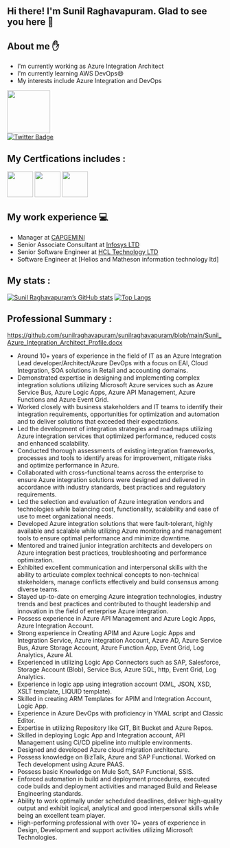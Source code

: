 ## Hi there! I'm Sunil Raghavapuram. Glad to see you here 👋 
## About me :raised_hand:
  - I'm currently working as Azure Integration Architect
  - I'm currently learning AWS DevOps😄
  - My interests include Azure Integration and DevOps
  
  <div id="header">
  <img src="https://media.giphy.com/media/M9gbBd9nbDrOTu1Mqx/giphy.gif" width="100"/>
  <div id="badges">
    <a href="https://www.linkedin.com/in/sunil-raghavapuram-4b84ab86>
      <img src="https://img.shields.io/badge/LinkedIn-blue?style=for-the-badge&logo=linkedin&logoColor=white" alt="LinkedIn Badge"/>
    </a>
      <a href="https://twitter.com/Sunil115115">
      <img src="https://img.shields.io/badge/Twitter-blue?style=for-the-badge&logo=twitter&logoColor=white" alt="Twitter Badge"/>
    </a>
    </div>
  <img src="https://komarev.com/ghpvc/?username=manidharanupoju24&style=flat-square&color=blue" alt=""/>
</div>

  
 ## My Certfications includes :
 
 <a href="https://www.credly.com/badges/0aa6631c-2391-4000-9700-4763638c9d7d/public_url"><img src="https://user-images.githubusercontent.com/127466748/235255218-216298cc-c667-40bc-918e-93de5bd6ee5f.png" width="60" height="60"></a> 
 <a href="https://www.credly.com/badges/e1fe01cf-5e31-454f-aead-f0d450c84b12/public_url"><img src="https://user-images.githubusercontent.com/127466748/235255245-9b5b26c2-0556-45ad-9318-c99d3dd1349d.png" width="60" height="60"></a>
 <a href="https://www.credly.com/badges/4a0b524f-ae9f-4082-8a66-1c15b4335ab8/public_url"><img src="https://user-images.githubusercontent.com/127466748/235255262-810f01e5-628d-4f93-b765-4208b75419af.png" width="60" height="60"></a>
 
 ## My work experience :computer:
  - Manager at [CAPGEMINI ](https://www.capgemini.com/)
  - Senior Associate Consultant at [Infosys LTD](https://www.infosys.com/)
  - Senior Software Engineer at [HCL Technology LTD](https://hcl.com/)
  - Software Engineer at [Helios and Matheson information technology ltd]

## My stats :
 
[![Sunil Raghavapuram’s GitHub stats](https://github-readme-stats.vercel.app/api?username=sunilraghavapuram)](https://github.com/sunilraghavapuram/github-readme-stats)
[![Top Langs](https://github-readme-stats.vercel.app/api/top-langs/?username=sunilraghavapuram&&layout=compact)](https://github.com/sunilraghavapuram/github-readme-stats)

##  Professional Summary :
https://github.com/sunilraghavapuram/sunilraghavapuram/blob/main/Sunil_Azure_Integration_Architect_Profile.docx
- Around 10+ years of experience in the field of IT as an Azure Integration Lead developer/Architect/Azure DevOps with a focus on EAI, Cloud Integration, SOA solutions in Retail and accounting domains. 
-	Demonstrated expertise in designing and implementing complex integration solutions utilizing Microsoft Azure services such as Azure Service Bus, Azure Logic Apps, Azure API Management, Azure Functions and Azure Event Grid. 
-	Worked closely with business stakeholders and IT teams to identify their integration requirements, opportunities for optimization and automation and to deliver solutions that exceeded their expectations. 
-	Led the development of integration strategies and roadmaps utilizing Azure integration services that optimized performance, reduced costs and enhanced scalability. 
-	Conducted thorough assessments of existing integration frameworks, processes and tools to identify areas for improvement, mitigate risks and optimize performance in Azure. 
-	Collaborated with cross-functional teams across the enterprise to ensure Azure integration solutions were designed and delivered in accordance with industry standards, best practices and regulatory requirements. 
-	Led the selection and evaluation of Azure integration vendors and technologies while balancing cost, functionality, scalability and ease of use to meet organizational needs. 
-	Developed Azure integration solutions that were fault-tolerant, highly available and scalable while utilizing Azure monitoring and management tools to ensure optimal performance and minimize downtime. 
-	Mentored and trained junior integration architects and developers on Azure integration best practices, troubleshooting and performance optimization. 
-	Exhibited excellent communication and interpersonal skills with the ability to articulate complex technical concepts to non-technical stakeholders, manage conflicts effectively and build consensus among diverse teams. 
-	Stayed up-to-date on emerging Azure integration technologies, industry trends and best practices and contributed to thought leadership and innovation in the field of enterprise Azure integration. 
-	Possess experience in Azure API Management and Azure Logic Apps, Azure Integration Account. 
-	Strong experience in Creating APIM and Azure Logic Apps and Integration Service, Azure integration Account, Azure AD, Azure Service Bus, Azure Storage Account, Azure Function App, Event Grid, Log Analytics, Azure AI. 
-	Experienced in utilizing Logic App Connectors such as SAP, Salesforce, Storage Account (Blob), Service Bus, Azure SQL, http, Event Grid, Log Analytics. 
-	Experience in logic app using integration account (XML, JSON, XSD, XSLT template, LIQUID template). 
-	Skilled in creating ARM Templates for APIM and Integration Account, Logic App. 
-	Experience in Azure DevOps with proficiency in YMAL script and Classic Editor. 
-	Expertise in utilizing Repository like GIT, Bit Bucket and Azure Repos. 
-	Skilled in deploying Logic App and Integration account, API Management using Ci/CD pipeline into multiple environments. 
-	Designed and developed Azure cloud migration architecture. 
-	Possess knowledge on BizTalk, Azure and SAP Functional. Worked on Tech development using Azure PAAS.
-	Possess basic Knowledge on Mule Soft, SAP Functional, SSIS. 
-	Enforced automation in build and deployment procedures, executed code builds and deployment activities and managed Build and Release Engineering standards. 
-	Ability to work optimally under scheduled deadlines, deliver high-quality output and exhibit logical, analytical and good interpersonal skills while being an excellent team player. 
-	High-performing professional with over 10+ years of experience in Design, Development and support activities utilizing Microsoft Technologies.
<!--
**sunilraghavapuram/sunilraghavapuram** is a ✨ _special_ ✨ repository because its `README.md` (this file) appears on your GitHub profile.
Here are some ideas to get you started:
- 🔭 I’m currently working on ...
- 🌱 I’m currently learning ...
- 👯 I’m looking to collaborate on ...
- 🤔 I’m looking for help with ...
- 💬 Ask me about ...
- 📫 How to reach me: ...
- 😄 Pronouns: ...
- ⚡ Fun fact: .
